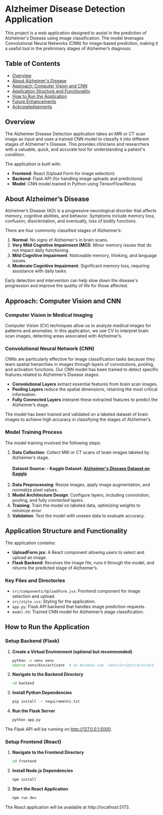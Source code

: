 # Alzheimer Disease Detection Application

This project is a web application designed to assist in the prediction of Alzheimer's Disease using image classification. The model leverages Convolutional Neural Networks (CNN) for image-based prediction, making it a useful tool in the preliminary stages of Alzheimer’s diagnosis.

## Table of Contents

- [Overview](#overview)
- [About Alzheimer's Disease](#about-alzheimers-disease)
- [Approach: Computer Vision and CNN](#approach-computer-vision-and-cnn)
- [Application Structure and Functionality](#application-structure-and-functionality)
- [How to Run the Application](#how-to-run-the-application)
- [Future Enhancements](#future-enhancements)
- [Acknowledgements](#acknowledgements)

## Overview

The Alzheimer Disease Detection application takes an MRI or CT scan image as input and uses a trained CNN model to classify it into different stages of Alzheimer's Disease. This provides clinicians and researchers with a valuable, quick, and accurate tool for understanding a patient's condition.

The application is built with:

- **Frontend**: React (Upload Form for image selection)
- **Backend**: Flask API (for handling image uploads and predictions)
- **Model**: CNN model trained in Python using TensorFlow/Keras

## About Alzheimer’s Disease

Alzheimer’s Disease (AD) is a progressive neurological disorder that affects memory, cognitive abilities, and behavior. Symptoms include memory loss, confusion, disorientation, and eventually, loss of bodily functions.

There are four commonly classified stages of Alzheimer’s:

1. **Normal**: No signs of Alzheimer's in brain scans.
2. **Very Mild Cognitive Impairment (MCI)**: Minor memory issues that do not impact daily functioning.
3. **Mild Cognitive Impairment**: Noticeable memory, thinking, and language issues.
4. **Moderate Cognitive Impairment**: Significant memory loss, requiring assistance with daily tasks.

Early detection and intervention can help slow down the disease's progression and improve the quality of life for those affected.

## Approach: Computer Vision and CNN

### Computer Vision in Medical Imaging

Computer Vision (CV) techniques allow us to analyze medical images for patterns and anomalies. In this application, we use CV to interpret brain scan images, detecting areas associated with Alzheimer’s.

### Convolutional Neural Network (CNN)

CNNs are particularly effective for image classification tasks because they learn spatial hierarchies in images through layers of convolutions, pooling, and activation functions. Our CNN model has been trained to detect specific features related to Alzheimer’s Disease stages:

- **Convolutional Layers** extract essential features from brain scan images.
- **Pooling Layers** reduce the spatial dimensions, retaining the most critical information.
- **Fully Connected Layers** interpret these extracted features to predict the Alzheimer’s stage.

The model has been trained and validated on a labeled dataset of brain images to achieve high accuracy in classifying the stages of Alzheimer’s.

### Model Training Process

The model training involved the following steps:

1. **Data Collection**: Collect MRI or CT scans of brain images labeled by Alzheimer’s stage. 
   #### Dataset Source: - **Kaggle Dataset**: [Alzheimer's Disease Dataset on Kaggle](https://www.kaggle.com/datasets/yasserhessein/dataset-alzheimer)
2. **Data Preprocessing**: Resize images, apply image augmentation, and normalize pixel values.
3. **Model Architecture Design**: Configure layers, including convolution, pooling, and fully connected layers.
4. **Training**: Train the model on labeled data, optimizing weights to minimize error.
5. **Validation**: Test the model with unseen data to evaluate accuracy.

## Application Structure and Functionality

The application contains:

- **UploadForm.jsx**: A React component allowing users to select and upload an image.
- **Flask Backend**: Receives the image file, runs it through the model, and returns the predicted stage of Alzheimer’s.

### Key Files and Directories

- `src/components/UploadForm.jsx`: Frontend component for image selection and upload.
- `src/style.css`: Styling for the application.
- `app.py`: Flask API backend that handles image prediction requests.
- `model.h5`: Trained CNN model for Alzheimer’s stage classification.

## How to Run the Application

### Setup Backend (Flask)

1. **Create a Virtual Environment (optional but recommended)**

   ```bash
   python -m venv venv
   source venv/bin/activate  # On Windows use `venv\Scripts\activate`


2. **Navigate to the Backend Directory**

   ```bash
   cd backend
3. **Install Python Dependencies**

   ```bash
   pip install -r requirements.txt

4. **Run the Flask Server**
   ```bash
   python app.py

The Flask API will be running on http://127.0.0.1:5000.

### Setup Frontend (React)

1. **Navigate to the Frontend Directory**
     ```bash
   cd frontend

3. **Install Node.js Dependencies**
    ```bash
   npm install
   

5. **Start the React Application**
   ```bash
   npm run dev
The React application will be available at http://localhost:5173.





